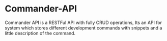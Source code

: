 # Commander-API
Commander API is a RESTFul API with fully CRUD operations, Its an API for system which stores different development commands with snippets and a little description of the command.
